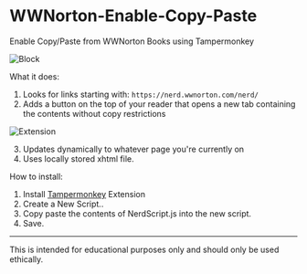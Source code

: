 # WWNorton-Enable-Copy-Paste
Enable Copy/Paste from WWNorton Books using Tampermonkey

![Block](https://i.imgur.com/iFPmttm.png)

What it does:
1. Looks for links starting with: ``https://nerd.wwnorton.com/nerd/``
2. Adds a button on the top of your reader that opens a new tab containing the contents without copy restrictions

![Extension](https://i.imgur.com/ch01v3m.png)

3. Updates dynamically to whatever page you're currently on
4. Uses locally stored xhtml file. 

How to install: 
1. Install [Tampermonkey](https://www.tampermonkey.net/) Extension
2. Create a New Script..
3. Copy paste the contents of NerdScript.js into the new script.
4. Save.

-------------------

This is intended for educational purposes only and should only be used ethically.
